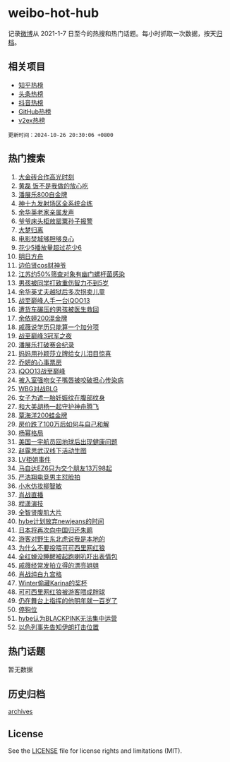 # weibo-hot-hub

记录[微博](https://www.weibo.com)从 2021-1-7 日至今的热搜和热门话题。每小时抓取一次数据，按天[归档](archives)。

## 相关项目

- [知乎热榜](https://github.com/lonnyzhang423/zhihu-hot-hub)
- [头条热榜](https://github.com/lonnyzhang423/toutiao-hot-hub)
- [抖音热榜](https://github.com/lonnyzhang423/douyin-hot-hub)
- [GitHub热榜](https://github.com/lonnyzhang423/github-hot-hub)
- [v2ex热榜](https://github.com/lonnyzhang423/v2ex-hot-hub)


`更新时间：2024-10-26 20:30:06 +0800`

## 热门搜索

1. [大金砖合作高光时刻](https://m.weibo.cn/search?containerid=100103type%3D1%26t%3D10%26q%3D%23%E5%A4%A7%E9%87%91%E7%A0%96%E5%90%88%E4%BD%9C%E9%AB%98%E5%85%89%E6%97%B6%E5%88%BB%23&stream_entry_id=51&isnewpage=1&extparam=seat%3D1%26stream_entry_id%3D51%26c_type%3D51%26pos%3D0%26cate%3D10103%26q%3D%2523%25E5%25A4%25A7%25E9%2587%2591%25E7%25A0%2596%25E5%2590%2588%25E4%25BD%259C%25E9%25AB%2598%25E5%2585%2589%25E6%2597%25B6%25E5%2588%25BB%2523%26dgr%3D0%26filter_type%3Drealtimehot%26display_time%3D1729945805%26pre_seqid%3D172994580527602217929141)
1. [黄磊 饭不是我做的放心吃](https://m.weibo.cn/search?containerid=100103type%3D1%26t%3D10%26q%3D%E9%BB%84%E7%A3%8A+%E9%A5%AD%E4%B8%8D%E6%98%AF%E6%88%91%E5%81%9A%E7%9A%84%E6%94%BE%E5%BF%83%E5%90%83&stream_entry_id=31&isnewpage=1&extparam=seat%3D1%26lcate%3D5001%26realpos%3D1%26q%3D%25E9%25BB%2584%25E7%25A3%258A%2520%25E9%25A5%25AD%25E4%25B8%258D%25E6%2598%25AF%25E6%2588%2591%25E5%2581%259A%25E7%259A%2584%25E6%2594%25BE%25E5%25BF%2583%25E5%2590%2583%26dgr%3D0%26filter_type%3Drealtimehot%26band_rank%3D1%26c_type%3D31%26flag%3D2%26pos%3D0%26cate%3D5001%26stream_entry_id%3D31%26display_time%3D1729945805%26pre_seqid%3D172994580527602217929141)
1. [潘展乐800自金牌](https://m.weibo.cn/search?containerid=100103type%3D1%26t%3D10%26q%3D%23%E6%BD%98%E5%B1%95%E4%B9%90800%E8%87%AA%E9%87%91%E7%89%8C%23&stream_entry_id=31&isnewpage=1&extparam=seat%3D1%26lcate%3D5001%26realpos%3D2%26q%3D%2523%25E6%25BD%2598%25E5%25B1%2595%25E4%25B9%2590800%25E8%2587%25AA%25E9%2587%2591%25E7%2589%258C%2523%26dgr%3D0%26filter_type%3Drealtimehot%26band_rank%3D2%26c_type%3D31%26flag%3D1%26pos%3D1%26cate%3D5001%26stream_entry_id%3D31%26display_time%3D1729945805%26pre_seqid%3D172994580527602217929141)
1. [神十九发射场区全系统合练](https://m.weibo.cn/search?containerid=100103type%3D1%26t%3D10%26q%3D%23%E7%A5%9E%E5%8D%81%E4%B9%9D%E5%8F%91%E5%B0%84%E5%9C%BA%E5%8C%BA%E5%85%A8%E7%B3%BB%E7%BB%9F%E5%90%88%E7%BB%83%23&stream_entry_id=31&isnewpage=1&extparam=seat%3D1%26lcate%3D5001%26realpos%3D3%26q%3D%2523%25E7%25A5%259E%25E5%258D%2581%25E4%25B9%259D%25E5%258F%2591%25E5%25B0%2584%25E5%259C%25BA%25E5%258C%25BA%25E5%2585%25A8%25E7%25B3%25BB%25E7%25BB%259F%25E5%2590%2588%25E7%25BB%2583%2523%26dgr%3D0%26filter_type%3Drealtimehot%26band_rank%3D3%26c_type%3D31%26flag%3D1%26pos%3D2%26cate%3D5001%26stream_entry_id%3D31%26display_time%3D1729945805%26pre_seqid%3D172994580527602217929141)
1. [余华英老家亲属发声](https://m.weibo.cn/search?containerid=100103type%3D1%26t%3D10%26q%3D%23%E4%BD%99%E5%8D%8E%E8%8B%B1%E8%80%81%E5%AE%B6%E4%BA%B2%E5%B1%9E%E5%8F%91%E5%A3%B0%23&stream_entry_id=31&isnewpage=1&extparam=seat%3D1%26lcate%3D5001%26realpos%3D4%26q%3D%2523%25E4%25BD%2599%25E5%258D%258E%25E8%258B%25B1%25E8%2580%2581%25E5%25AE%25B6%25E4%25BA%25B2%25E5%25B1%259E%25E5%258F%2591%25E5%25A3%25B0%2523%26dgr%3D0%26filter_type%3Drealtimehot%26band_rank%3D4%26c_type%3D31%26flag%3D1%26pos%3D3%26cate%3D5001%26stream_entry_id%3D31%26display_time%3D1729945805%26pre_seqid%3D172994580527602217929141)
1. [爷爷床头柜放罂粟孙子报警](https://m.weibo.cn/search?containerid=100103type%3D1%26t%3D10%26q%3D%23%E7%88%B7%E7%88%B7%E5%BA%8A%E5%A4%B4%E6%9F%9C%E6%94%BE%E7%BD%82%E7%B2%9F%E5%AD%99%E5%AD%90%E6%8A%A5%E8%AD%A6%23&stream_entry_id=31&isnewpage=1&extparam=seat%3D1%26lcate%3D5001%26realpos%3D5%26q%3D%2523%25E7%2588%25B7%25E7%2588%25B7%25E5%25BA%258A%25E5%25A4%25B4%25E6%259F%259C%25E6%2594%25BE%25E7%25BD%2582%25E7%25B2%259F%25E5%25AD%2599%25E5%25AD%2590%25E6%258A%25A5%25E8%25AD%25A6%2523%26dgr%3D0%26filter_type%3Drealtimehot%26band_rank%3D5%26c_type%3D31%26flag%3D2%26pos%3D4%26cate%3D5001%26stream_entry_id%3D31%26display_time%3D1729945805%26pre_seqid%3D172994580527602217929141)
1. [大梦归离](https://m.weibo.cn/search?containerid=100103type%3D1%26t%3D10%26q%3D%E5%A4%A7%E6%A2%A6%E5%BD%92%E7%A6%BB&stream_entry_id=31&isnewpage=1&extparam=seat%3D1%26lcate%3D5001%26realpos%3D6%26q%3D%25E5%25A4%25A7%25E6%25A2%25A6%25E5%25BD%2592%25E7%25A6%25BB%26dgr%3D0%26filter_type%3Drealtimehot%26band_rank%3D6%26c_type%3D31%26flag%3D2%26pos%3D5%26cate%3D5001%26stream_entry_id%3D31%26display_time%3D1729945805%26pre_seqid%3D172994580527602217929141)
1. [电影焚城够胆够良心](https://m.weibo.cn/search?containerid=100103type%3D1%26t%3D10%26q%3D%23%E7%94%B5%E5%BD%B1%E7%84%9A%E5%9F%8E%E5%A4%9F%E8%83%86%E5%A4%9F%E8%89%AF%E5%BF%83%23&stream_entry_id=31&isnewpage=1&extparam=seat%3D1%26lcate%3D5001%26q%3D%2523%25E7%2594%25B5%25E5%25BD%25B1%25E7%2584%259A%25E5%259F%258E%25E5%25A4%259F%25E8%2583%2586%25E5%25A4%259F%25E8%2589%25AF%25E5%25BF%2583%2523%26dgr%3D0%26filter_type%3Drealtimehot%26band_rank%3D7%26c_type%3D31%26stream_entry_id%3D31%26pos%3D6%26cate%3D5001%26topic_ad%3D1%26is_ad_pos%3D1%26adid%3D260476%26display_time%3D1729945805%26pre_seqid%3D172994580527602217929141)
1. [花少5播放量超过花少6](https://m.weibo.cn/search?containerid=100103type%3D1%26t%3D10%26q%3D%23%E8%8A%B1%E5%B0%915%E6%92%AD%E6%94%BE%E9%87%8F%E8%B6%85%E8%BF%87%E8%8A%B1%E5%B0%916%23&stream_entry_id=31&isnewpage=1&extparam=seat%3D1%26lcate%3D5001%26realpos%3D7%26q%3D%2523%25E8%258A%25B1%25E5%25B0%25915%25E6%2592%25AD%25E6%2594%25BE%25E9%2587%258F%25E8%25B6%2585%25E8%25BF%2587%25E8%258A%25B1%25E5%25B0%25916%2523%26dgr%3D0%26filter_type%3Drealtimehot%26band_rank%3D7%26c_type%3D31%26flag%3D2%26pos%3D7%26cate%3D5001%26stream_entry_id%3D31%26display_time%3D1729945805%26pre_seqid%3D172994580527602217929141)
1. [明日方舟](https://m.weibo.cn/search?containerid=100103type%3D1%26t%3D10%26q%3D%E6%98%8E%E6%97%A5%E6%96%B9%E8%88%9F&stream_entry_id=31&isnewpage=1&extparam=seat%3D1%26lcate%3D5001%26realpos%3D8%26q%3D%25E6%2598%258E%25E6%2597%25A5%25E6%2596%25B9%25E8%2588%259F%26dgr%3D0%26filter_type%3Drealtimehot%26band_rank%3D8%26c_type%3D31%26flag%3D0%26pos%3D8%26cate%3D5001%26stream_entry_id%3D31%26display_time%3D1729945805%26pre_seqid%3D172994580527602217929141)
1. [边伯贤cos财神爷](https://m.weibo.cn/search?containerid=100103type%3D1%26t%3D10%26q%3D%23%E8%BE%B9%E4%BC%AF%E8%B4%A4cos%E8%B4%A2%E7%A5%9E%E7%88%B7%23&stream_entry_id=31&isnewpage=1&extparam=seat%3D1%26lcate%3D5001%26realpos%3D9%26q%3D%2523%25E8%25BE%25B9%25E4%25BC%25AF%25E8%25B4%25A4cos%25E8%25B4%25A2%25E7%25A5%259E%25E7%2588%25B7%2523%26dgr%3D0%26filter_type%3Drealtimehot%26band_rank%3D9%26c_type%3D31%26flag%3D1%26pos%3D9%26cate%3D5001%26stream_entry_id%3D31%26display_time%3D1729945805%26pre_seqid%3D172994580527602217929141)
1. [江苏约50%筛查对象有幽门螺杆菌感染](https://m.weibo.cn/search?containerid=100103type%3D1%26t%3D10%26q%3D%23%E6%B1%9F%E8%8B%8F%E7%BA%A650%25%E7%AD%9B%E6%9F%A5%E5%AF%B9%E8%B1%A1%E6%9C%89%E5%B9%BD%E9%97%A8%E8%9E%BA%E6%9D%86%E8%8F%8C%E6%84%9F%E6%9F%93%23&stream_entry_id=31&isnewpage=1&extparam=seat%3D1%26lcate%3D5001%26realpos%3D10%26q%3D%2523%25E6%25B1%259F%25E8%258B%258F%25E7%25BA%25A650%2525%25E7%25AD%259B%25E6%259F%25A5%25E5%25AF%25B9%25E8%25B1%25A1%25E6%259C%2589%25E5%25B9%25BD%25E9%2597%25A8%25E8%259E%25BA%25E6%259D%2586%25E8%258F%258C%25E6%2584%259F%25E6%259F%2593%2523%26dgr%3D0%26filter_type%3Drealtimehot%26band_rank%3D10%26c_type%3D31%26flag%3D1%26pos%3D10%26cate%3D5001%26stream_entry_id%3D31%26display_time%3D1729945805%26pre_seqid%3D172994580527602217929141)
1. [男孩被同学打致重伤智力不到5岁](https://m.weibo.cn/search?containerid=100103type%3D1%26t%3D10%26q%3D%23%E7%94%B7%E5%AD%A9%E8%A2%AB%E5%90%8C%E5%AD%A6%E6%89%93%E8%87%B4%E9%87%8D%E4%BC%A4%E6%99%BA%E5%8A%9B%E4%B8%8D%E5%88%B05%E5%B2%81%23&stream_entry_id=31&isnewpage=1&extparam=seat%3D1%26lcate%3D5001%26realpos%3D11%26q%3D%2523%25E7%2594%25B7%25E5%25AD%25A9%25E8%25A2%25AB%25E5%2590%258C%25E5%25AD%25A6%25E6%2589%2593%25E8%2587%25B4%25E9%2587%258D%25E4%25BC%25A4%25E6%2599%25BA%25E5%258A%259B%25E4%25B8%258D%25E5%2588%25B05%25E5%25B2%2581%2523%26dgr%3D0%26filter_type%3Drealtimehot%26band_rank%3D11%26c_type%3D31%26flag%3D1%26pos%3D11%26cate%3D5001%26stream_entry_id%3D31%26display_time%3D1729945805%26pre_seqid%3D172994580527602217929141)
1. [余华英丈夫越狱后多次拐卖儿童](https://m.weibo.cn/search?containerid=100103type%3D1%26t%3D10%26q%3D%23%E4%BD%99%E5%8D%8E%E8%8B%B1%E4%B8%88%E5%A4%AB%E8%B6%8A%E7%8B%B1%E5%90%8E%E5%A4%9A%E6%AC%A1%E6%8B%90%E5%8D%96%E5%84%BF%E7%AB%A5%23&stream_entry_id=31&isnewpage=1&extparam=seat%3D1%26lcate%3D5001%26realpos%3D12%26q%3D%2523%25E4%25BD%2599%25E5%258D%258E%25E8%258B%25B1%25E4%25B8%2588%25E5%25A4%25AB%25E8%25B6%258A%25E7%258B%25B1%25E5%2590%258E%25E5%25A4%259A%25E6%25AC%25A1%25E6%258B%2590%25E5%258D%2596%25E5%2584%25BF%25E7%25AB%25A5%2523%26dgr%3D0%26filter_type%3Drealtimehot%26band_rank%3D12%26c_type%3D31%26flag%3D1%26pos%3D12%26cate%3D5001%26stream_entry_id%3D31%26display_time%3D1729945805%26pre_seqid%3D172994580527602217929141)
1. [战至巅峰人手一台iQOO13](https://m.weibo.cn/search?containerid=100103type%3D1%26t%3D10%26q%3D%23%E6%88%98%E8%87%B3%E5%B7%85%E5%B3%B0%E4%BA%BA%E6%89%8B%E4%B8%80%E5%8F%B0iQOO13%23&stream_entry_id=31&isnewpage=1&extparam=seat%3D1%26lcate%3D5001%26realpos%3D13%26q%3D%2523%25E6%2588%2598%25E8%2587%25B3%25E5%25B7%2585%25E5%25B3%25B0%25E4%25BA%25BA%25E6%2589%258B%25E4%25B8%2580%25E5%258F%25B0iQOO13%2523%26dgr%3D0%26filter_type%3Drealtimehot%26adid%3D260293%26c_type%3D31%26flag%3D0%26pos%3D13%26cate%3D5001%26band_rank%3D13%26stream_entry_id%3D31%26display_time%3D1729945805%26pre_seqid%3D172994580527602217929141)
1. [遭货车碾压的男孩被医生救回](https://m.weibo.cn/search?containerid=100103type%3D1%26t%3D10%26q%3D%23%E9%81%AD%E8%B4%A7%E8%BD%A6%E7%A2%BE%E5%8E%8B%E7%9A%84%E7%94%B7%E5%AD%A9%E8%A2%AB%E5%8C%BB%E7%94%9F%E6%95%91%E5%9B%9E%23&stream_entry_id=31&isnewpage=1&extparam=seat%3D1%26lcate%3D5001%26realpos%3D14%26q%3D%2523%25E9%2581%25AD%25E8%25B4%25A7%25E8%25BD%25A6%25E7%25A2%25BE%25E5%258E%258B%25E7%259A%2584%25E7%2594%25B7%25E5%25AD%25A9%25E8%25A2%25AB%25E5%258C%25BB%25E7%2594%259F%25E6%2595%2591%25E5%259B%259E%2523%26dgr%3D0%26filter_type%3Drealtimehot%26band_rank%3D14%26c_type%3D31%26flag%3D0%26pos%3D14%26cate%3D5001%26stream_entry_id%3D31%26display_time%3D1729945805%26pre_seqid%3D172994580527602217929141)
1. [余依婷200混金牌](https://m.weibo.cn/search?containerid=100103type%3D1%26t%3D10%26q%3D%23%E4%BD%99%E4%BE%9D%E5%A9%B7200%E6%B7%B7%E9%87%91%E7%89%8C%23&stream_entry_id=31&isnewpage=1&extparam=seat%3D1%26lcate%3D5001%26realpos%3D15%26q%3D%2523%25E4%25BD%2599%25E4%25BE%259D%25E5%25A9%25B7200%25E6%25B7%25B7%25E9%2587%2591%25E7%2589%258C%2523%26dgr%3D0%26filter_type%3Drealtimehot%26band_rank%3D15%26c_type%3D31%26flag%3D1%26pos%3D15%26cate%3D5001%26stream_entry_id%3D31%26display_time%3D1729945805%26pre_seqid%3D172994580527602217929141)
1. [戚薇说学历只能算一个加分项](https://m.weibo.cn/search?containerid=100103type%3D1%26t%3D10%26q%3D%E6%88%9A%E8%96%87%E8%AF%B4%E5%AD%A6%E5%8E%86%E5%8F%AA%E8%83%BD%E7%AE%97%E4%B8%80%E4%B8%AA%E5%8A%A0%E5%88%86%E9%A1%B9&stream_entry_id=31&isnewpage=1&extparam=seat%3D1%26lcate%3D5001%26realpos%3D16%26q%3D%25E6%2588%259A%25E8%2596%2587%25E8%25AF%25B4%25E5%25AD%25A6%25E5%258E%2586%25E5%258F%25AA%25E8%2583%25BD%25E7%25AE%2597%25E4%25B8%2580%25E4%25B8%25AA%25E5%258A%25A0%25E5%2588%2586%25E9%25A1%25B9%26dgr%3D0%26filter_type%3Drealtimehot%26band_rank%3D16%26c_type%3D31%26flag%3D1%26pos%3D16%26cate%3D5001%26stream_entry_id%3D31%26display_time%3D1729945805%26pre_seqid%3D172994580527602217929141)
1. [战至巅峰3冠军之夜](https://m.weibo.cn/search?containerid=100103type%3D1%26t%3D10%26q%3D%23%E6%88%98%E8%87%B3%E5%B7%85%E5%B3%B03%E5%86%A0%E5%86%9B%E4%B9%8B%E5%A4%9C%23&stream_entry_id=31&isnewpage=1&extparam=seat%3D1%26lcate%3D5001%26realpos%3D17%26q%3D%2523%25E6%2588%2598%25E8%2587%25B3%25E5%25B7%2585%25E5%25B3%25B03%25E5%2586%25A0%25E5%2586%259B%25E4%25B9%258B%25E5%25A4%259C%2523%26dgr%3D0%26filter_type%3Drealtimehot%26band_rank%3D17%26c_type%3D31%26flag%3D0%26pos%3D17%26cate%3D5001%26stream_entry_id%3D31%26display_time%3D1729945805%26pre_seqid%3D172994580527602217929141)
1. [潘展乐打破赛会纪录](https://m.weibo.cn/search?containerid=100103type%3D1%26t%3D10%26q%3D%23%E6%BD%98%E5%B1%95%E4%B9%90%E6%89%93%E7%A0%B4%E8%B5%9B%E4%BC%9A%E7%BA%AA%E5%BD%95%23&stream_entry_id=31&isnewpage=1&extparam=seat%3D1%26lcate%3D5001%26realpos%3D18%26q%3D%2523%25E6%25BD%2598%25E5%25B1%2595%25E4%25B9%2590%25E6%2589%2593%25E7%25A0%25B4%25E8%25B5%259B%25E4%25BC%259A%25E7%25BA%25AA%25E5%25BD%2595%2523%26dgr%3D0%26filter_type%3Drealtimehot%26band_rank%3D18%26c_type%3D31%26flag%3D1%26pos%3D18%26cate%3D5001%26stream_entry_id%3D31%26display_time%3D1729945805%26pre_seqid%3D172994580527602217929141)
1. [妈妈用孙颖莎立牌给女儿泪目惊喜](https://m.weibo.cn/search?containerid=100103type%3D1%26t%3D10%26q%3D%23%E5%A6%88%E5%A6%88%E7%94%A8%E5%AD%99%E9%A2%96%E8%8E%8E%E7%AB%8B%E7%89%8C%E7%BB%99%E5%A5%B3%E5%84%BF%E6%B3%AA%E7%9B%AE%E6%83%8A%E5%96%9C%23&stream_entry_id=31&isnewpage=1&extparam=seat%3D1%26lcate%3D5001%26realpos%3D19%26q%3D%2523%25E5%25A6%2588%25E5%25A6%2588%25E7%2594%25A8%25E5%25AD%2599%25E9%25A2%2596%25E8%258E%258E%25E7%25AB%258B%25E7%2589%258C%25E7%25BB%2599%25E5%25A5%25B3%25E5%2584%25BF%25E6%25B3%25AA%25E7%259B%25AE%25E6%2583%258A%25E5%2596%259C%2523%26dgr%3D0%26filter_type%3Drealtimehot%26band_rank%3D19%26c_type%3D31%26flag%3D1%26pos%3D19%26cate%3D5001%26stream_entry_id%3D31%26display_time%3D1729945805%26pre_seqid%3D172994580527602217929141)
1. [乔妍的心事票房](https://m.weibo.cn/search?containerid=100103type%3D1%26t%3D10%26q%3D%E4%B9%94%E5%A6%8D%E7%9A%84%E5%BF%83%E4%BA%8B%E7%A5%A8%E6%88%BF&stream_entry_id=31&isnewpage=1&extparam=seat%3D1%26lcate%3D5001%26realpos%3D20%26q%3D%25E4%25B9%2594%25E5%25A6%258D%25E7%259A%2584%25E5%25BF%2583%25E4%25BA%258B%25E7%25A5%25A8%25E6%2588%25BF%26dgr%3D0%26filter_type%3Drealtimehot%26band_rank%3D20%26c_type%3D31%26flag%3D0%26pos%3D20%26cate%3D5001%26stream_entry_id%3D31%26display_time%3D1729945805%26pre_seqid%3D172994580527602217929141)
1. [iQOO13战至巅峰](https://m.weibo.cn/search?containerid=100103type%3D1%26t%3D10%26q%3D%23iQOO13%E6%88%98%E8%87%B3%E5%B7%85%E5%B3%B0%23&stream_entry_id=31&isnewpage=1&extparam=seat%3D1%26lcate%3D5001%26realpos%3D21%26q%3D%2523iQOO13%25E6%2588%2598%25E8%2587%25B3%25E5%25B7%2585%25E5%25B3%25B0%2523%26dgr%3D0%26filter_type%3Drealtimehot%26adid%3D260291%26c_type%3D31%26flag%3D0%26pos%3D21%26cate%3D5001%26band_rank%3D21%26stream_entry_id%3D31%26display_time%3D1729945805%26pre_seqid%3D172994580527602217929141)
1. [被入室强吻女子嘴唇被咬破担心传染病](https://m.weibo.cn/search?containerid=100103type%3D1%26t%3D10%26q%3D%23%E8%A2%AB%E5%85%A5%E5%AE%A4%E5%BC%BA%E5%90%BB%E5%A5%B3%E5%AD%90%E5%98%B4%E5%94%87%E8%A2%AB%E5%92%AC%E7%A0%B4%E6%8B%85%E5%BF%83%E4%BC%A0%E6%9F%93%E7%97%85%23&stream_entry_id=31&isnewpage=1&extparam=seat%3D1%26lcate%3D5001%26realpos%3D22%26q%3D%2523%25E8%25A2%25AB%25E5%2585%25A5%25E5%25AE%25A4%25E5%25BC%25BA%25E5%2590%25BB%25E5%25A5%25B3%25E5%25AD%2590%25E5%2598%25B4%25E5%2594%2587%25E8%25A2%25AB%25E5%2592%25AC%25E7%25A0%25B4%25E6%258B%2585%25E5%25BF%2583%25E4%25BC%25A0%25E6%259F%2593%25E7%2597%2585%2523%26dgr%3D0%26filter_type%3Drealtimehot%26band_rank%3D22%26c_type%3D31%26flag%3D0%26pos%3D22%26cate%3D5001%26stream_entry_id%3D31%26display_time%3D1729945805%26pre_seqid%3D172994580527602217929141)
1. [WBG对战BLG](https://m.weibo.cn/search?containerid=100103type%3D1%26t%3D10%26q%3D%23WBG%E5%AF%B9%E6%88%98BLG%23&stream_entry_id=31&isnewpage=1&extparam=seat%3D1%26lcate%3D5001%26realpos%3D23%26q%3D%2523WBG%25E5%25AF%25B9%25E6%2588%2598BLG%2523%26dgr%3D0%26filter_type%3Drealtimehot%26band_rank%3D23%26c_type%3D31%26flag%3D1%26pos%3D23%26cate%3D5001%26stream_entry_id%3D31%26display_time%3D1729945805%26pre_seqid%3D172994580527602217929141)
1. [女子为遮一胎妊娠纹在腹部纹身](https://m.weibo.cn/search?containerid=100103type%3D1%26t%3D10%26q%3D%23%E5%A5%B3%E5%AD%90%E4%B8%BA%E9%81%AE%E4%B8%80%E8%83%8E%E5%A6%8A%E5%A8%A0%E7%BA%B9%E5%9C%A8%E8%85%B9%E9%83%A8%E7%BA%B9%E8%BA%AB%23&stream_entry_id=31&isnewpage=1&extparam=seat%3D1%26lcate%3D5001%26realpos%3D24%26q%3D%2523%25E5%25A5%25B3%25E5%25AD%2590%25E4%25B8%25BA%25E9%2581%25AE%25E4%25B8%2580%25E8%2583%258E%25E5%25A6%258A%25E5%25A8%25A0%25E7%25BA%25B9%25E5%259C%25A8%25E8%2585%25B9%25E9%2583%25A8%25E7%25BA%25B9%25E8%25BA%25AB%2523%26dgr%3D0%26filter_type%3Drealtimehot%26band_rank%3D24%26c_type%3D31%26flag%3D0%26pos%3D24%26cate%3D5001%26stream_entry_id%3D31%26display_time%3D1729945805%26pre_seqid%3D172994580527602217929141)
1. [和大美胡杨一起守护神舟腾飞](https://m.weibo.cn/search?containerid=100103type%3D1%26t%3D10%26q%3D%23%E5%92%8C%E5%A4%A7%E7%BE%8E%E8%83%A1%E6%9D%A8%E4%B8%80%E8%B5%B7%E5%AE%88%E6%8A%A4%E7%A5%9E%E8%88%9F%E8%85%BE%E9%A3%9E%23&stream_entry_id=31&isnewpage=1&extparam=seat%3D1%26lcate%3D5001%26realpos%3D25%26q%3D%2523%25E5%2592%258C%25E5%25A4%25A7%25E7%25BE%258E%25E8%2583%25A1%25E6%259D%25A8%25E4%25B8%2580%25E8%25B5%25B7%25E5%25AE%2588%25E6%258A%25A4%25E7%25A5%259E%25E8%2588%259F%25E8%2585%25BE%25E9%25A3%259E%2523%26dgr%3D0%26filter_type%3Drealtimehot%26band_rank%3D25%26c_type%3D31%26flag%3D0%26pos%3D25%26cate%3D5001%26stream_entry_id%3D31%26display_time%3D1729945805%26pre_seqid%3D172994580527602217929141)
1. [覃海洋200蛙金牌](https://m.weibo.cn/search?containerid=100103type%3D1%26t%3D10%26q%3D%23%E8%A6%83%E6%B5%B7%E6%B4%8B200%E8%9B%99%E9%87%91%E7%89%8C%23&stream_entry_id=31&isnewpage=1&extparam=seat%3D1%26lcate%3D5001%26realpos%3D26%26q%3D%2523%25E8%25A6%2583%25E6%25B5%25B7%25E6%25B4%258B200%25E8%259B%2599%25E9%2587%2591%25E7%2589%258C%2523%26dgr%3D0%26filter_type%3Drealtimehot%26band_rank%3D26%26c_type%3D31%26flag%3D1%26pos%3D26%26cate%3D5001%26stream_entry_id%3D31%26display_time%3D1729945805%26pre_seqid%3D172994580527602217929141)
1. [房价跌了100万后如何与自己和解](https://m.weibo.cn/search?containerid=100103type%3D1%26t%3D10%26q%3D%23%E6%88%BF%E4%BB%B7%E8%B7%8C%E4%BA%86100%E4%B8%87%E5%90%8E%E5%A6%82%E4%BD%95%E4%B8%8E%E8%87%AA%E5%B7%B1%E5%92%8C%E8%A7%A3%23&stream_entry_id=31&isnewpage=1&extparam=seat%3D1%26lcate%3D5001%26realpos%3D27%26q%3D%2523%25E6%2588%25BF%25E4%25BB%25B7%25E8%25B7%258C%25E4%25BA%2586100%25E4%25B8%2587%25E5%2590%258E%25E5%25A6%2582%25E4%25BD%2595%25E4%25B8%258E%25E8%2587%25AA%25E5%25B7%25B1%25E5%2592%258C%25E8%25A7%25A3%2523%26dgr%3D0%26filter_type%3Drealtimehot%26band_rank%3D27%26c_type%3D31%26flag%3D0%26pos%3D27%26cate%3D5001%26stream_entry_id%3D31%26display_time%3D1729945805%26pre_seqid%3D172994580527602217929141)
1. [杨幂格局](https://m.weibo.cn/search?containerid=100103type%3D1%26t%3D10%26q%3D%E6%9D%A8%E5%B9%82%E6%A0%BC%E5%B1%80&stream_entry_id=31&isnewpage=1&extparam=seat%3D1%26lcate%3D5001%26realpos%3D28%26q%3D%25E6%259D%25A8%25E5%25B9%2582%25E6%25A0%25BC%25E5%25B1%2580%26dgr%3D0%26filter_type%3Drealtimehot%26band_rank%3D28%26c_type%3D31%26flag%3D0%26pos%3D28%26cate%3D5001%26stream_entry_id%3D31%26display_time%3D1729945805%26pre_seqid%3D172994580527602217929141)
1. [美国一宇航员回地球后出现健康问题](https://m.weibo.cn/search?containerid=100103type%3D1%26t%3D10%26q%3D%23%E7%BE%8E%E5%9B%BD%E4%B8%80%E5%AE%87%E8%88%AA%E5%91%98%E5%9B%9E%E5%9C%B0%E7%90%83%E5%90%8E%E5%87%BA%E7%8E%B0%E5%81%A5%E5%BA%B7%E9%97%AE%E9%A2%98%23&stream_entry_id=31&isnewpage=1&extparam=seat%3D1%26lcate%3D5001%26realpos%3D29%26q%3D%2523%25E7%25BE%258E%25E5%259B%25BD%25E4%25B8%2580%25E5%25AE%2587%25E8%2588%25AA%25E5%2591%2598%25E5%259B%259E%25E5%259C%25B0%25E7%2590%2583%25E5%2590%258E%25E5%2587%25BA%25E7%258E%25B0%25E5%2581%25A5%25E5%25BA%25B7%25E9%2597%25AE%25E9%25A2%2598%2523%26dgr%3D0%26filter_type%3Drealtimehot%26band_rank%3D29%26c_type%3D31%26flag%3D0%26pos%3D29%26cate%3D5001%26stream_entry_id%3D31%26display_time%3D1729945805%26pre_seqid%3D172994580527602217929141)
1. [赵露思武汉线下活动生图](https://m.weibo.cn/search?containerid=100103type%3D1%26t%3D10%26q%3D%23%E8%B5%B5%E9%9C%B2%E6%80%9D%E6%AD%A6%E6%B1%89%E7%BA%BF%E4%B8%8B%E6%B4%BB%E5%8A%A8%E7%94%9F%E5%9B%BE%23&stream_entry_id=31&isnewpage=1&extparam=seat%3D1%26lcate%3D5001%26realpos%3D30%26q%3D%2523%25E8%25B5%25B5%25E9%259C%25B2%25E6%2580%259D%25E6%25AD%25A6%25E6%25B1%2589%25E7%25BA%25BF%25E4%25B8%258B%25E6%25B4%25BB%25E5%258A%25A8%25E7%2594%259F%25E5%259B%25BE%2523%26dgr%3D0%26filter_type%3Drealtimehot%26band_rank%3D30%26c_type%3D31%26flag%3D0%26pos%3D30%26cate%3D5001%26stream_entry_id%3D31%26display_time%3D1729945805%26pre_seqid%3D172994580527602217929141)
1. [LV柜姐事件](https://m.weibo.cn/search?containerid=100103type%3D1%26t%3D10%26q%3D%23LV%E6%9F%9C%E5%A7%90%E4%BA%8B%E4%BB%B6%23&stream_entry_id=31&isnewpage=1&extparam=seat%3D1%26lcate%3D5001%26realpos%3D31%26q%3D%2523LV%25E6%259F%259C%25E5%25A7%2590%25E4%25BA%258B%25E4%25BB%25B6%2523%26dgr%3D0%26filter_type%3Drealtimehot%26band_rank%3D31%26c_type%3D31%26flag%3D0%26pos%3D31%26cate%3D5001%26stream_entry_id%3D31%26display_time%3D1729945805%26pre_seqid%3D172994580527602217929141)
1. [马自达EZ6只为交个朋友13万98起](https://m.weibo.cn/search?containerid=100103type%3D1%26t%3D10%26q%3D%23%E9%A9%AC%E8%87%AA%E8%BE%BEEZ6%E5%8F%AA%E4%B8%BA%E4%BA%A4%E4%B8%AA%E6%9C%8B%E5%8F%8B13%E4%B8%8798%E8%B5%B7%23&stream_entry_id=31&isnewpage=1&extparam=seat%3D1%26lcate%3D5001%26realpos%3D32%26q%3D%2523%25E9%25A9%25AC%25E8%2587%25AA%25E8%25BE%25BEEZ6%25E5%258F%25AA%25E4%25B8%25BA%25E4%25BA%25A4%25E4%25B8%25AA%25E6%259C%258B%25E5%258F%258B13%25E4%25B8%258798%25E8%25B5%25B7%2523%26dgr%3D0%26filter_type%3Drealtimehot%26adid%3D260977%26c_type%3D31%26flag%3D0%26pos%3D32%26cate%3D5001%26band_rank%3D32%26stream_entry_id%3D31%26display_time%3D1729945805%26pre_seqid%3D172994580527602217929141)
1. [严浩翔电竞男主怼脸拍](https://m.weibo.cn/search?containerid=100103type%3D1%26t%3D10%26q%3D%23%E4%B8%A5%E6%B5%A9%E7%BF%94%E7%94%B5%E7%AB%9E%E7%94%B7%E4%B8%BB%E6%80%BC%E8%84%B8%E6%8B%8D%23&stream_entry_id=31&isnewpage=1&extparam=seat%3D1%26lcate%3D5001%26realpos%3D33%26q%3D%2523%25E4%25B8%25A5%25E6%25B5%25A9%25E7%25BF%2594%25E7%2594%25B5%25E7%25AB%259E%25E7%2594%25B7%25E4%25B8%25BB%25E6%2580%25BC%25E8%2584%25B8%25E6%258B%258D%2523%26dgr%3D0%26filter_type%3Drealtimehot%26band_rank%3D33%26c_type%3D31%26flag%3D1%26pos%3D33%26cate%3D5001%26stream_entry_id%3D31%26display_time%3D1729945805%26pre_seqid%3D172994580527602217929141)
1. [小水仿妆柳智敏](https://m.weibo.cn/search?containerid=100103type%3D1%26t%3D10%26q%3D%23%E5%B0%8F%E6%B0%B4%E4%BB%BF%E5%A6%86%E6%9F%B3%E6%99%BA%E6%95%8F%23&stream_entry_id=31&isnewpage=1&extparam=seat%3D1%26lcate%3D5001%26realpos%3D34%26q%3D%2523%25E5%25B0%258F%25E6%25B0%25B4%25E4%25BB%25BF%25E5%25A6%2586%25E6%259F%25B3%25E6%2599%25BA%25E6%2595%258F%2523%26dgr%3D0%26filter_type%3Drealtimehot%26band_rank%3D34%26c_type%3D31%26flag%3D1%26pos%3D34%26cate%3D5001%26stream_entry_id%3D31%26display_time%3D1729945805%26pre_seqid%3D172994580527602217929141)
1. [肖战直播](https://m.weibo.cn/search?containerid=100103type%3D1%26t%3D10%26q%3D%E8%82%96%E6%88%98%E7%9B%B4%E6%92%AD&stream_entry_id=31&isnewpage=1&extparam=seat%3D1%26lcate%3D5001%26realpos%3D35%26q%3D%25E8%2582%2596%25E6%2588%2598%25E7%259B%25B4%25E6%2592%25AD%26dgr%3D0%26filter_type%3Drealtimehot%26band_rank%3D35%26c_type%3D31%26flag%3D1%26pos%3D35%26cate%3D5001%26stream_entry_id%3D31%26display_time%3D1729945805%26pre_seqid%3D172994580527602217929141)
1. [程潇演技](https://m.weibo.cn/search?containerid=100103type%3D1%26t%3D10%26q%3D%E7%A8%8B%E6%BD%87%E6%BC%94%E6%8A%80&stream_entry_id=31&isnewpage=1&extparam=seat%3D1%26lcate%3D5001%26realpos%3D36%26q%3D%25E7%25A8%258B%25E6%25BD%2587%25E6%25BC%2594%25E6%258A%2580%26dgr%3D0%26filter_type%3Drealtimehot%26band_rank%3D36%26c_type%3D31%26flag%3D1%26pos%3D36%26cate%3D5001%26stream_entry_id%3D31%26display_time%3D1729945805%26pre_seqid%3D172994580527602217929141)
1. [全智贤腹肌大片](https://m.weibo.cn/search?containerid=100103type%3D1%26t%3D10%26q%3D%23%E5%85%A8%E6%99%BA%E8%B4%A4%E8%85%B9%E8%82%8C%E5%A4%A7%E7%89%87%23&stream_entry_id=31&isnewpage=1&extparam=seat%3D1%26lcate%3D5001%26realpos%3D37%26q%3D%2523%25E5%2585%25A8%25E6%2599%25BA%25E8%25B4%25A4%25E8%2585%25B9%25E8%2582%258C%25E5%25A4%25A7%25E7%2589%2587%2523%26dgr%3D0%26filter_type%3Drealtimehot%26band_rank%3D37%26c_type%3D31%26flag%3D1%26pos%3D37%26cate%3D5001%26stream_entry_id%3D31%26display_time%3D1729945805%26pre_seqid%3D172994580527602217929141)
1. [hybe计划放弃newjeans的时间](https://m.weibo.cn/search?containerid=100103type%3D1%26t%3D10%26q%3D%23hybe%E8%AE%A1%E5%88%92%E6%94%BE%E5%BC%83newjeans%E7%9A%84%E6%97%B6%E9%97%B4%23&stream_entry_id=31&isnewpage=1&extparam=seat%3D1%26lcate%3D5001%26realpos%3D38%26q%3D%2523hybe%25E8%25AE%25A1%25E5%2588%2592%25E6%2594%25BE%25E5%25BC%2583newjeans%25E7%259A%2584%25E6%2597%25B6%25E9%2597%25B4%2523%26dgr%3D0%26filter_type%3Drealtimehot%26band_rank%3D38%26c_type%3D31%26flag%3D0%26pos%3D38%26cate%3D5001%26stream_entry_id%3D31%26display_time%3D1729945805%26pre_seqid%3D172994580527602217929141)
1. [日本将再次向中国归还朱鹮](https://m.weibo.cn/search?containerid=100103type%3D1%26t%3D10%26q%3D%23%E6%97%A5%E6%9C%AC%E5%B0%86%E5%86%8D%E6%AC%A1%E5%90%91%E4%B8%AD%E5%9B%BD%E5%BD%92%E8%BF%98%E6%9C%B1%E9%B9%AE%23&stream_entry_id=31&isnewpage=1&extparam=seat%3D1%26lcate%3D5001%26realpos%3D39%26q%3D%2523%25E6%2597%25A5%25E6%259C%25AC%25E5%25B0%2586%25E5%2586%258D%25E6%25AC%25A1%25E5%2590%2591%25E4%25B8%25AD%25E5%259B%25BD%25E5%25BD%2592%25E8%25BF%2598%25E6%259C%25B1%25E9%25B9%25AE%2523%26dgr%3D0%26filter_type%3Drealtimehot%26band_rank%3D39%26c_type%3D31%26flag%3D0%26pos%3D39%26cate%3D5001%26stream_entry_id%3D31%26display_time%3D1729945805%26pre_seqid%3D172994580527602217929141)
1. [游客对野生东北虎说我是本地的](https://m.weibo.cn/search?containerid=100103type%3D1%26t%3D10%26q%3D%23%E6%B8%B8%E5%AE%A2%E5%AF%B9%E9%87%8E%E7%94%9F%E4%B8%9C%E5%8C%97%E8%99%8E%E8%AF%B4%E6%88%91%E6%98%AF%E6%9C%AC%E5%9C%B0%E7%9A%84%23&stream_entry_id=31&isnewpage=1&extparam=seat%3D1%26lcate%3D5001%26realpos%3D40%26q%3D%2523%25E6%25B8%25B8%25E5%25AE%25A2%25E5%25AF%25B9%25E9%2587%258E%25E7%2594%259F%25E4%25B8%259C%25E5%258C%2597%25E8%2599%258E%25E8%25AF%25B4%25E6%2588%2591%25E6%2598%25AF%25E6%259C%25AC%25E5%259C%25B0%25E7%259A%2584%2523%26dgr%3D0%26filter_type%3Drealtimehot%26band_rank%3D40%26c_type%3D31%26flag%3D1%26pos%3D40%26cate%3D5001%26stream_entry_id%3D31%26display_time%3D1729945805%26pre_seqid%3D172994580527602217929141)
1. [为什么不要投喂可可西里网红狼](https://m.weibo.cn/search?containerid=100103type%3D1%26t%3D10%26q%3D%23%E4%B8%BA%E4%BB%80%E4%B9%88%E4%B8%8D%E8%A6%81%E6%8A%95%E5%96%82%E5%8F%AF%E5%8F%AF%E8%A5%BF%E9%87%8C%E7%BD%91%E7%BA%A2%E7%8B%BC%23&stream_entry_id=31&isnewpage=1&extparam=seat%3D1%26lcate%3D5001%26realpos%3D41%26q%3D%2523%25E4%25B8%25BA%25E4%25BB%2580%25E4%25B9%2588%25E4%25B8%258D%25E8%25A6%2581%25E6%258A%2595%25E5%2596%2582%25E5%258F%25AF%25E5%258F%25AF%25E8%25A5%25BF%25E9%2587%258C%25E7%25BD%2591%25E7%25BA%25A2%25E7%258B%25BC%2523%26dgr%3D0%26filter_type%3Drealtimehot%26band_rank%3D41%26c_type%3D31%26flag%3D0%26pos%3D41%26cate%3D5001%26stream_entry_id%3D31%26display_time%3D1729945805%26pre_seqid%3D172994580527602217929141)
1. [全红婵没睡醒被起跑喇叭吓出表情包](https://m.weibo.cn/search?containerid=100103type%3D1%26t%3D10%26q%3D%23%E5%85%A8%E7%BA%A2%E5%A9%B5%E6%B2%A1%E7%9D%A1%E9%86%92%E8%A2%AB%E8%B5%B7%E8%B7%91%E5%96%87%E5%8F%AD%E5%90%93%E5%87%BA%E8%A1%A8%E6%83%85%E5%8C%85%23&stream_entry_id=31&isnewpage=1&extparam=seat%3D1%26lcate%3D5001%26realpos%3D42%26q%3D%2523%25E5%2585%25A8%25E7%25BA%25A2%25E5%25A9%25B5%25E6%25B2%25A1%25E7%259D%25A1%25E9%2586%2592%25E8%25A2%25AB%25E8%25B5%25B7%25E8%25B7%2591%25E5%2596%2587%25E5%258F%25AD%25E5%2590%2593%25E5%2587%25BA%25E8%25A1%25A8%25E6%2583%2585%25E5%258C%2585%2523%26dgr%3D0%26filter_type%3Drealtimehot%26band_rank%3D42%26c_type%3D31%26flag%3D1%26pos%3D42%26cate%3D5001%26stream_entry_id%3D31%26display_time%3D1729945805%26pre_seqid%3D172994580527602217929141)
1. [戚薇经常发拍立得的漂亮姐姐](https://m.weibo.cn/search?containerid=100103type%3D1%26t%3D10%26q%3D%23%E6%88%9A%E8%96%87%E7%BB%8F%E5%B8%B8%E5%8F%91%E6%8B%8D%E7%AB%8B%E5%BE%97%E7%9A%84%E6%BC%82%E4%BA%AE%E5%A7%90%E5%A7%90%23&stream_entry_id=31&isnewpage=1&extparam=seat%3D1%26lcate%3D5001%26realpos%3D43%26q%3D%2523%25E6%2588%259A%25E8%2596%2587%25E7%25BB%258F%25E5%25B8%25B8%25E5%258F%2591%25E6%258B%258D%25E7%25AB%258B%25E5%25BE%2597%25E7%259A%2584%25E6%25BC%2582%25E4%25BA%25AE%25E5%25A7%2590%25E5%25A7%2590%2523%26dgr%3D0%26filter_type%3Drealtimehot%26band_rank%3D43%26c_type%3D31%26flag%3D1%26pos%3D43%26cate%3D5001%26stream_entry_id%3D31%26display_time%3D1729945805%26pre_seqid%3D172994580527602217929141)
1. [肖战纯白九宫格](https://m.weibo.cn/search?containerid=100103type%3D1%26t%3D10%26q%3D%23%E8%82%96%E6%88%98%E7%BA%AF%E7%99%BD%E4%B9%9D%E5%AE%AB%E6%A0%BC%23&stream_entry_id=31&isnewpage=1&extparam=seat%3D1%26lcate%3D5001%26realpos%3D44%26q%3D%2523%25E8%2582%2596%25E6%2588%2598%25E7%25BA%25AF%25E7%2599%25BD%25E4%25B9%259D%25E5%25AE%25AB%25E6%25A0%25BC%2523%26dgr%3D0%26filter_type%3Drealtimehot%26band_rank%3D44%26c_type%3D31%26flag%3D1%26pos%3D44%26cate%3D5001%26stream_entry_id%3D31%26display_time%3D1729945805%26pre_seqid%3D172994580527602217929141)
1. [Winter偷藏Karina的奖杯](https://m.weibo.cn/search?containerid=100103type%3D1%26t%3D10%26q%3D%23Winter%E5%81%B7%E8%97%8FKarina%E7%9A%84%E5%A5%96%E6%9D%AF%23&stream_entry_id=31&isnewpage=1&extparam=seat%3D1%26lcate%3D5001%26realpos%3D45%26q%3D%2523Winter%25E5%2581%25B7%25E8%2597%258FKarina%25E7%259A%2584%25E5%25A5%2596%25E6%259D%25AF%2523%26dgr%3D0%26filter_type%3Drealtimehot%26band_rank%3D45%26c_type%3D31%26flag%3D0%26pos%3D45%26cate%3D5001%26stream_entry_id%3D31%26display_time%3D1729945805%26pre_seqid%3D172994580527602217929141)
1. [可可西里网红狼被游客喂成胖球](https://m.weibo.cn/search?containerid=100103type%3D1%26t%3D10%26q%3D%23%E5%8F%AF%E5%8F%AF%E8%A5%BF%E9%87%8C%E7%BD%91%E7%BA%A2%E7%8B%BC%E8%A2%AB%E6%B8%B8%E5%AE%A2%E5%96%82%E6%88%90%E8%83%96%E7%90%83%23&stream_entry_id=31&isnewpage=1&extparam=seat%3D1%26lcate%3D5001%26realpos%3D46%26q%3D%2523%25E5%258F%25AF%25E5%258F%25AF%25E8%25A5%25BF%25E9%2587%258C%25E7%25BD%2591%25E7%25BA%25A2%25E7%258B%25BC%25E8%25A2%25AB%25E6%25B8%25B8%25E5%25AE%25A2%25E5%2596%2582%25E6%2588%2590%25E8%2583%2596%25E7%2590%2583%2523%26dgr%3D0%26filter_type%3Drealtimehot%26band_rank%3D46%26c_type%3D31%26flag%3D0%26pos%3D46%26cate%3D5001%26stream_entry_id%3D31%26display_time%3D1729945805%26pre_seqid%3D172994580527602217929141)
1. [仍在舞台上指挥的他明年就一百岁了](https://m.weibo.cn/search?containerid=100103type%3D1%26t%3D10%26q%3D%23%E4%BB%8D%E5%9C%A8%E8%88%9E%E5%8F%B0%E4%B8%8A%E6%8C%87%E6%8C%A5%E7%9A%84%E4%BB%96%E6%98%8E%E5%B9%B4%E5%B0%B1%E4%B8%80%E7%99%BE%E5%B2%81%E4%BA%86%23&stream_entry_id=31&isnewpage=1&extparam=seat%3D1%26lcate%3D5001%26realpos%3D47%26q%3D%2523%25E4%25BB%258D%25E5%259C%25A8%25E8%2588%259E%25E5%258F%25B0%25E4%25B8%258A%25E6%258C%2587%25E6%258C%25A5%25E7%259A%2584%25E4%25BB%2596%25E6%2598%258E%25E5%25B9%25B4%25E5%25B0%25B1%25E4%25B8%2580%25E7%2599%25BE%25E5%25B2%2581%25E4%25BA%2586%2523%26dgr%3D0%26filter_type%3Drealtimehot%26band_rank%3D47%26c_type%3D31%26flag%3D1%26pos%3D47%26cate%3D5001%26stream_entry_id%3D31%26display_time%3D1729945805%26pre_seqid%3D172994580527602217929141)
1. [停狗位](https://m.weibo.cn/search?containerid=100103type%3D1%26t%3D10%26q%3D%E5%81%9C%E7%8B%97%E4%BD%8D&stream_entry_id=31&isnewpage=1&extparam=seat%3D1%26lcate%3D5001%26realpos%3D48%26q%3D%25E5%2581%259C%25E7%258B%2597%25E4%25BD%258D%26dgr%3D0%26filter_type%3Drealtimehot%26band_rank%3D48%26c_type%3D31%26flag%3D0%26pos%3D48%26cate%3D5001%26stream_entry_id%3D31%26display_time%3D1729945805%26pre_seqid%3D172994580527602217929141)
1. [hybe认为BLACKPINK无法集中运营](https://m.weibo.cn/search?containerid=100103type%3D1%26t%3D10%26q%3D%23hybe%E8%AE%A4%E4%B8%BABLACKPINK%E6%97%A0%E6%B3%95%E9%9B%86%E4%B8%AD%E8%BF%90%E8%90%A5%23&stream_entry_id=31&isnewpage=1&extparam=seat%3D1%26lcate%3D5001%26realpos%3D49%26q%3D%2523hybe%25E8%25AE%25A4%25E4%25B8%25BABLACKPINK%25E6%2597%25A0%25E6%25B3%2595%25E9%259B%2586%25E4%25B8%25AD%25E8%25BF%2590%25E8%2590%25A5%2523%26dgr%3D0%26filter_type%3Drealtimehot%26band_rank%3D49%26c_type%3D31%26flag%3D0%26pos%3D49%26cate%3D5001%26stream_entry_id%3D31%26display_time%3D1729945805%26pre_seqid%3D172994580527602217929141)
1. [以色列事先告知伊朗打击位置](https://m.weibo.cn/search?containerid=100103type%3D1%26t%3D10%26q%3D%23%E4%BB%A5%E8%89%B2%E5%88%97%E4%BA%8B%E5%85%88%E5%91%8A%E7%9F%A5%E4%BC%8A%E6%9C%97%E6%89%93%E5%87%BB%E4%BD%8D%E7%BD%AE%23&stream_entry_id=31&isnewpage=1&extparam=seat%3D1%26lcate%3D5001%26realpos%3D50%26q%3D%2523%25E4%25BB%25A5%25E8%2589%25B2%25E5%2588%2597%25E4%25BA%258B%25E5%2585%2588%25E5%2591%258A%25E7%259F%25A5%25E4%25BC%258A%25E6%259C%2597%25E6%2589%2593%25E5%2587%25BB%25E4%25BD%258D%25E7%25BD%25AE%2523%26dgr%3D0%26filter_type%3Drealtimehot%26band_rank%3D50%26c_type%3D31%26flag%3D0%26pos%3D50%26cate%3D5001%26stream_entry_id%3D31%26display_time%3D1729945805%26pre_seqid%3D172994580527602217929141)

## 热门话题

暂无数据

## 历史归档

[archives](archives)

## License

See the [LICENSE](LICENSE) file for license rights and limitations (MIT).
